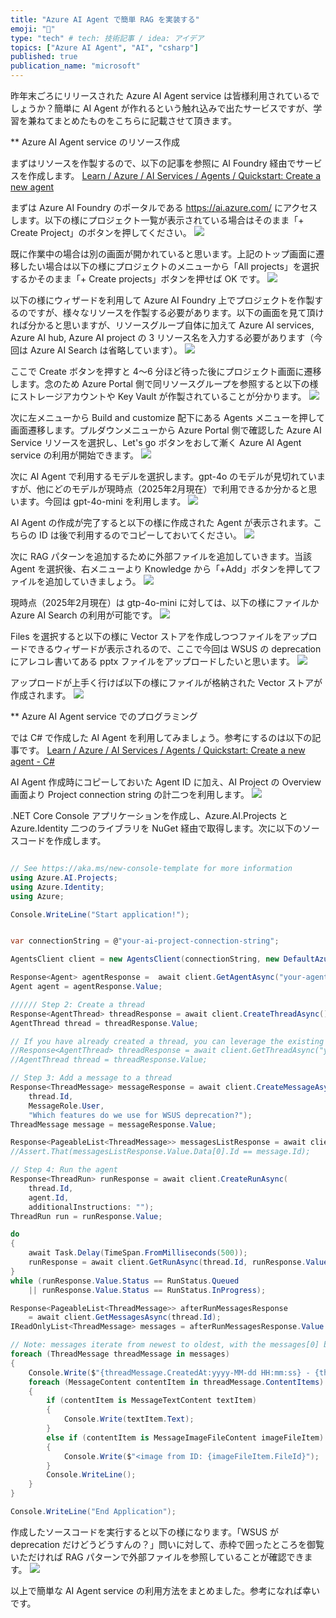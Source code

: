 ```yaml
---
title: "Azure AI Agent で簡単 RAG を実装する"
emoji: "🦔"
type: "tech" # tech: 技術記事 / idea: アイデア
topics: ["Azure AI Agent", "AI", "csharp"]
published: true
publication_name: "microsoft"
---
```


昨年末ごろにリリースされた Azure AI Agent service は皆様利用されているでしょうか？簡単に AI Agent が作れるという触れ込みで出たサービスですが、学習を兼ねてまとめたものをこちらに記載させて頂きます。

** Azure AI Agent service のリソース作成

まずはリソースを作製するので、以下の記事を参照に AI Foundry 経由でサービスを作成します。
[Learn / Azure / AI Services / Agents / Quickstart: Create a new agent](https://learn.microsoft.com/en-us/azure/ai-services/agents/quickstart?view=azure-dotnet-preview&pivots=ai-foundry)

まずは Azure AI Foundry のポータルである https://ai.azure.com/ にアクセスします。以下の様にプロジェクト一覧が表示されている場合はそのまま「+ Create Project」のボタンを押してください。
![](/images/aiagentservice-dotnet-01/image01.png) 

既に作業中の場合は別の画面が開かれていると思います。上記のトップ画面に遷移したい場合は以下の様にプロジェクトのメニューから「All projects」を選択するかそのまま「+ Create projects」ボタンを押せば OK です。
![](/images/aiagentservice-dotnet-01/image02.png) 

以下の様にウィザードを利用して Azure AI Foundry 上でプロジェクトを作製するのですが、様々なリソースを作製する必要があります。以下の画面を見て頂ければ分かると思いますが、リソースグループ自体に加えて Azure AI services, Azure AI hub, Azure AI project の 3 リソース名を入力する必要があります（今回は Azure AI Search は省略しています）。
![](/images/aiagentservice-dotnet-01/image03.png) 

ここで Create ボタンを押すと 4～6 分ほど待った後にプロジェクト画面に遷移します。念のため Azure Portal 側で同リソースグループを参照すると以下の様にストレージアカウントや Key Vault が作製されていることが分かります。
![](/images/aiagentservice-dotnet-01/image04.png) 

次に左メニューから Build and customize 配下にある Agents メニューを押して画面遷移します。プルダウンメニューから Azure Portal 側で確認した Azure AI Service リソースを選択し、Let's go ボタンをおして漸く Azure AI Agent service の利用が開始できます。
![](/images/aiagentservice-dotnet-01/image05.png) 

次に AI Agent で利用するモデルを選択します。gpt-4o のモデルが見切れていますが、他にどのモデルが現時点（2025年2月現在）で利用できるか分かると思います。今回は gpt-4o-mini を利用します。
![](/images/aiagentservice-dotnet-01/image06.png) 

AI Agent の作成が完了すると以下の様に作成された Agent が表示されます。こちらの ID は後で利用するのでコピーしておいてください。
![](/images/aiagentservice-dotnet-01/image07.png) 

次に RAG パターンを追加するために外部ファイルを追加していきます。当該 Agent を選択後、右メニューより Knowledge から「+Add」ボタンを押してファイルを追加していきましょう。
![](/images/aiagentservice-dotnet-01/image08.png) 

現時点（2025年2月現在）は gtp-4o-mini に対しては、以下の様にファイルか Azure AI Search の利用が可能です。
![](/images/aiagentservice-dotnet-01/image09.png) 

Files を選択すると以下の様に Vector ストアを作成しつつファイルをアップロードできるウィザードが表示されるので、ここで今回は WSUS の deprecation にアレコレ書いてある pptx ファイルをアップロードしたいと思います。
![](/images/aiagentservice-dotnet-01/image10.png) 

アップロードが上手く行けば以下の様にファイルが格納された Vector ストアが作成されます。
![](/images/aiagentservice-dotnet-01/image11.png) 

** Azure AI Agent service でのプログラミング

では C# で作成した AI Agent を利用してみましょう。参考にするのは以下の記事です。
[Learn / Azure / AI Services / Agents / Quickstart: Create a new agent - C#](https://learn.microsoft.com/en-us/azure/ai-services/agents/quickstart?view=azure-dotnet-preview&pivots=ai-foundry)

AI Agent 作成時にコピーしておいた Agent ID に加え、AI Project の Overview 画面より Project connection string の計二つを利用します。
![](/images/aiagentservice-dotnet-01/image12.png) 

.NET Core Console アプリケーションを作成し、Azure.AI.Projects と Azure.Identity 二つのライブラリを NuGet 経由で取得します。次に以下のソースコードを作成します。


```csharp

// See https://aka.ms/new-console-template for more information
using Azure.AI.Projects;
using Azure.Identity;
using Azure;

Console.WriteLine("Start application!");


var connectionString = @"your-ai-project-connection-string";

AgentsClient client = new AgentsClient(connectionString, new DefaultAzureCredential());

Response<Agent> agentResponse =  await client.GetAgentAsync("your-agent-id");
Agent agent = agentResponse.Value;

////// Step 2: Create a thread
Response<AgentThread> threadResponse = await client.CreateThreadAsync();
AgentThread thread = threadResponse.Value;

// If you have already created a thread, you can leverage the existing one.
//Response<AgentThread> threadResponse = await client.GetThreadAsync("your-thread-id");
//AgentThread thread = threadResponse.Value;

// Step 3: Add a message to a thread
Response<ThreadMessage> messageResponse = await client.CreateMessageAsync(
    thread.Id,
    MessageRole.User,
    "Which features do we use for WSUS deprecation?");
ThreadMessage message = messageResponse.Value;

Response<PageableList<ThreadMessage>> messagesListResponse = await client.GetMessagesAsync(thread.Id);
//Assert.That(messagesListResponse.Value.Data[0].Id == message.Id);

// Step 4: Run the agent
Response<ThreadRun> runResponse = await client.CreateRunAsync(
    thread.Id,
    agent.Id,
    additionalInstructions: "");
ThreadRun run = runResponse.Value;

do
{
    await Task.Delay(TimeSpan.FromMilliseconds(500));
    runResponse = await client.GetRunAsync(thread.Id, runResponse.Value.Id);
}
while (runResponse.Value.Status == RunStatus.Queued
    || runResponse.Value.Status == RunStatus.InProgress);

Response<PageableList<ThreadMessage>> afterRunMessagesResponse
    = await client.GetMessagesAsync(thread.Id);
IReadOnlyList<ThreadMessage> messages = afterRunMessagesResponse.Value.Data;

// Note: messages iterate from newest to oldest, with the messages[0] being the most recent
foreach (ThreadMessage threadMessage in messages)
{
    Console.Write($"{threadMessage.CreatedAt:yyyy-MM-dd HH:mm:ss} - {threadMessage.Role,10}: ");
    foreach (MessageContent contentItem in threadMessage.ContentItems)
    {
        if (contentItem is MessageTextContent textItem)
        {
            Console.Write(textItem.Text);
        }
        else if (contentItem is MessageImageFileContent imageFileItem)
        {
            Console.Write($"<image from ID: {imageFileItem.FileId}");
        }
        Console.WriteLine();
    }
}

Console.WriteLine("End Application");

```

作成したソースコードを実行すると以下の様になります。「WSUS が deprecation だけどうどうすんの？」問いに対して、赤枠で囲ったところを御覧いただければ RAG パターンで外部ファイルを参照していることが確認できます。
![](/images/aiagentservice-dotnet-01/image13.png) 

以上で簡単な AI Agent service の利用方法をまとめました。参考になれば幸いです。